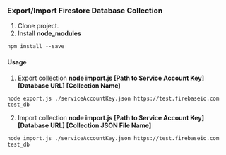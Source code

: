 ### Export/Import Firestore Database Collection

1. Clone project.
2. Install **node_modules**
```
npm install --save
```

#### Usage
1. Export collection
**node import.js [Path to Service Account Key] [Database URL] [Collection Name]**
```
node export.js ./serviceAccountKey.json https://test.firebaseio.com test_db
```

2. Import collection
**node import.js [Path to Service Account Key] [Database URL] [Collection JSON File Name]**
```
node import.js ./serviceAccountKey.json https://test.firebaseio.com test_db
```
